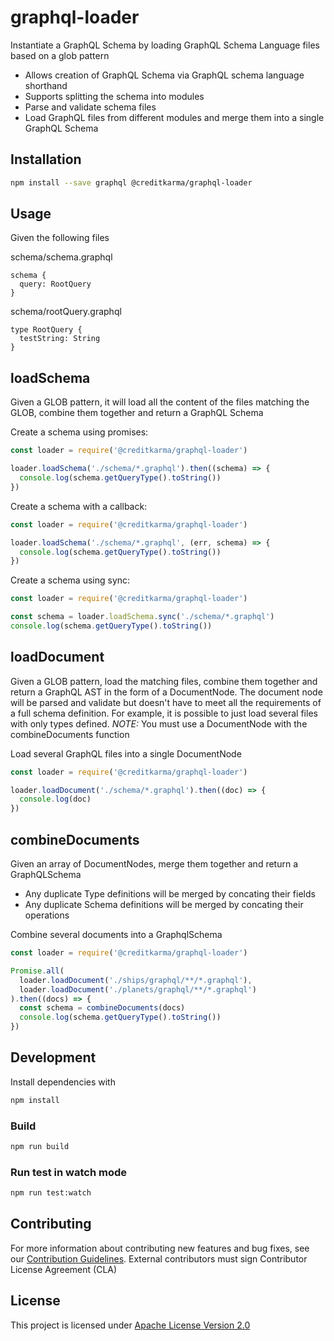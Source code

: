 # graphql-loader

Instantiate a GraphQL Schema by loading GraphQL Schema Language files based on a glob pattern

* Allows creation of GraphQL Schema via GraphQL schema language shorthand
* Supports splitting the schema into modules
* Parse and validate schema files
* Load GraphQL files from different modules and merge them into a single GraphQL Schema

## Installation

```sh
npm install --save graphql @creditkarma/graphql-loader
```

## Usage

Given the following files

schema/schema.graphql

```
schema {
  query: RootQuery
}
```

schema/rootQuery.graphql

```
type RootQuery {
  testString: String
}
```

## loadSchema

Given a GLOB pattern, it will load all the content of the files matching the GLOB, combine them
together and return a GraphQL Schema

Create a schema using promises:

```js
const loader = require('@creditkarma/graphql-loader')

loader.loadSchema('./schema/*.graphql').then((schema) => {
  console.log(schema.getQueryType().toString())
})
```

Create a schema with a callback:

```js
const loader = require('@creditkarma/graphql-loader')

loader.loadSchema('./schema/*.graphql', (err, schema) => {
  console.log(schema.getQueryType().toString())
})
```

Create a schema using sync:

```js
const loader = require('@creditkarma/graphql-loader')

const schema = loader.loadSchema.sync('./schema/*.graphql')
console.log(schema.getQueryType().toString())

```

## loadDocument

Given a GLOB pattern, load the matching files, combine them together and return a GraphQL AST in
the form of a DocumentNode.  The document node will be parsed and validate but doesn't have to meet all
the requirements of a full schema definition.  For example, it is possible to just load several files
with only types defined.  *NOTE:* You must use a DocumentNode with the combineDocuments function

Load several GraphQL files into a single DocumentNode

```js
const loader = require('@creditkarma/graphql-loader')

loader.loadDocument('./schema/*.graphql').then((doc) => {
  console.log(doc)
})
```
## combineDocuments

Given an array of DocumentNodes, merge them together and return a GraphQLSchema
* Any duplicate Type definitions will be merged by concating their fields
* Any duplicate Schema definitions will be merged by concating their operations

Combine several documents into a GraphqlSchema

```js
const loader = require('@creditkarma/graphql-loader')

Promise.all(
  loader.loadDocument('./ships/graphql/**/*.graphql'),
  loader.loadDocument('./planets/graphql/**/*.graphql')
).then((docs) => {
  const schema = combineDocuments(docs)
  console.log(schema.getQueryType().toString())
})
```

## Development

Install dependencies with

```sh
npm install
```

### Build

```sh
npm run build
```


### Run test in watch mode

```sh
npm run test:watch
```

## Contributing
For more information about contributing new features and bug fixes, see our [Contribution Guidelines](https://github.com/creditkarma/CONTRIBUTING.md).
External contributors must sign Contributor License Agreement (CLA)

## License
This project is licensed under [Apache License Version 2.0](./LICENSE)
